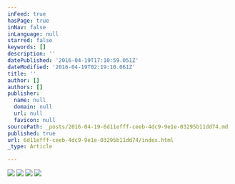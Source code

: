```yaml
---
inFeed: true
hasPage: true
inNav: false
inLanguage: null
starred: false
keywords: []
description: ''
datePublished: '2016-04-19T17:10:59.051Z'
dateModified: '2016-04-19T02:19:10.061Z'
title: ''
author: []
authors: []
publisher:
  name: null
  domain: null
  url: null
  favicon: null
sourcePath: _posts/2016-04-19-6d11efff-ceeb-4dc9-9e1e-03295b11dd74.md
published: true
url: 6d11efff-ceeb-4dc9-9e1e-03295b11dd74/index.html
_type: Article

---
```

![](https://the-grid-user-content.s3-us-west-2.amazonaws.com/e85a3f55-9412-42eb-841e-360c84288ba1.jpg)
![](https://the-grid-user-content.s3-us-west-2.amazonaws.com/4a9d7344-5584-40c7-96af-7a1a1440d24f.jpg)
![](https://the-grid-user-content.s3-us-west-2.amazonaws.com/619bb720-c97c-4489-bfc5-d267c71ec09f.jpg)
![](https://the-grid-user-content.s3-us-west-2.amazonaws.com/fa40e1e5-06d4-4b5a-8783-3f0409e62b17.jpg)